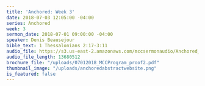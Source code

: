 ```yaml
---
title: 'Anchored: Week 3'
date: 2018-07-03 12:05:00 -04:00
series: Anchored
week: 3
sermon_date: 2018-07-01 09:00:00 -04:00
speaker: Denis Beausejour
bible_text: 1 Thessalonians 2:17-3:11
audio_file: https://s3.us-east-2.amazonaws.com/mccsermonaudio/Anchored_+Week+3.lite.mp3
audio_file_length: 13680512
brochure_file: "/uploads/07012018_MCCProgram_proof2.pdf"
thumbnail_image: "/uploads/anchoredabstractwebsite.png"
is_featured: false
---
```

